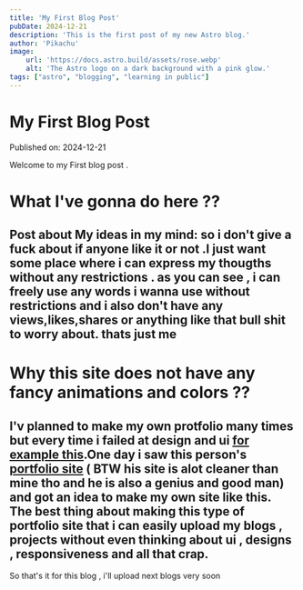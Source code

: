 ```yaml
---
title: 'My First Blog Post'
pubDate: 2024-12-21
description: 'This is the first post of my new Astro blog.'
author: 'Pikachu'
image:
    url: 'https://docs.astro.build/assets/rose.webp'
    alt: 'The Astro logo on a dark background with a pink glow.'
tags: ["astro", "blogging", "learning in public"]
---
```

# My First Blog Post

Published on:  2024-12-21

Welcome to my First blog post .

# What I've gonna do here ?? 

## **Post about My ideas in my mind**: so i don't give a fuck about if anyone like it or not .I just want some place where i can express my thougths without any restrictions . as you can see , i can freely use any words i wanna use without restrictions and i also don't have any views,likes,shares or anything like that bull shit to worry about. thats just me 

# Why this site does not have any fancy animations and colors ?? 

## I'v planned to make my own protfolio many times but every time i failed at design and ui [for example this](https://github.com/ThePikachuDev/Broken-portfolio-V1).One day i saw this person's [portfolio site](https://rcx86.me/?i=1) ( BTW his site is alot cleaner than mine tho and he is also a genius and good man) and got an idea to make my own site like this. The best thing about making this type of portfolio site that i can easily upload my blogs , projects without even thinking about ui , designs , responsiveness and all that crap. 


So that's it for this blog , i'll upload next blogs very soon


